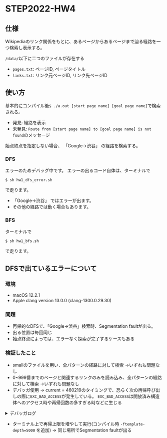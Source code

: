 # STEP2022-HW4

## 仕様

Wikipediaのリンク関係をもとに、あるページからあるページまで辿る経路を一つ検索し表示する。

`/data/`以下に二つのファイルが存在する
- `pages.txt`: ページID, ページタイトル
- `links.txt`: リンク元ページID, リンク先ページID



## 使い方

基本的にコンパイル後`$ ./a.out [start page name] [goal page name]`で検索される。
  - 発見: 経路を表示
  - 未発見: `Route from [start page name] to [goal page name] is not found`のメッセージ

始点終点を指定しない場合、 「Google→渋谷」 の経路を検索する。


### DFS

エラーのためデバッグ中です。 
エラーの出るコード自体は、ターミナルで
```
$ sh hw1_dfs_error.sh
```
で走ります。

- 「Google→渋谷」 ではエラーが出ます。
- その他の経路では動く場合もあります。



### BFS

ターミナルで
```
$ sh hw1_bfs.sh
```
で走ります。


## DFSで出ているエラーについて
### 環境
  - macOS 12.2.1
  - Apple clang version 13.0.0 (clang-1300.0.29.30)

### 問題
- 再帰的なDFSで、「Google→渋谷」検索時、Segmentation faultが出る。
- 出る位置は毎回同じ
- 始点終点によっては、エラーなく探索が完了するケースもある

### 検証したこと

- smallのファイルを用い、全パターンの経路に対して検索
	→いずれも問題なし
- 0~999番までのページと関連するリンクのみを読み込み、全パターンの経路に対して検索
	→いずれも問題なし
- デバッガ使用
	→ current = 460219のタイミングで、恐らく次の再帰呼び出しの際に`EXC_BAD_ACCESS`が発生している。
	  `EXC_BAD_ACCESS`は開放済み構造体へのアクセス時や再帰回数の多すぎる時などに生じる

<details><summary>デバッガログ</summary>
  
```
(lldb) next
Process 23016 stopped
* thread #1, queue = 'com.apple.main-thread', stop reason = EXC_BAD_ACCESS (code=2, address=0x7ff7bf6fffe8)
    frame #0: 0x00007ff81ebd0a1b libsystem_c.dylib`fwrite + 35
libsystem_c.dylib`fwrite:
->  0x7ff81ebd0a1b <+35>: movq   %rsi, -0x48(%rbp)
    0x7ff81ebd0a1f <+39>: movq   %rdx, -0x50(%rbp)
    0x7ff81ebd0a23 <+43>: leaq   -0x60(%rbp), %rax
    0x7ff81ebd0a27 <+47>: movq   %rax, -0x38(%rbp)
Target 0: (hw1) stopped.
(lldb) list
   82  		 	for(int i=0; i<next_num; i++){
   83  		 		if(!found_route.empty()){break;}
   84  		 		switch(visited[links[current][i]]){
   85  		 			case 0:
   86  		 				// have not visited yet
   87  			 			cout << "next : " <<  to_string(links[current][i]) << " (not visited)" << endl;
   88  			 			visited[links[current][i]] = 1;
```
</details>
  

- ターミナル上で再帰上限を増やして実行(コンパイル時 `-ftemplate-depth=5000` を追加)
	→ 同じ場所でSegmentation faultが出る
